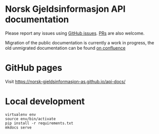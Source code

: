 # Norsk Gjeldsinformasjon API documentation

Please report any issues using [GitHub issues](https://github.com/Norsk-Gjeldsinformasjon-AS/api-docs/issues).
[PRs](https://github.com/Norsk-Gjeldsinformasjon-AS/api-docs/issues) are also welcome.

Migration of the public documentation is currently a work in progress,
the old unmigrated documentation can be found
[on confluence](https://norskgjeld.atlassian.net/wiki/spaces/GJEL/overview)

# GitHub pages

Visit https://norsk-gjeldsinformasjon-as.github.io/api-docs/

# Local development

    virtualenv env
    source env/bin/activate
    pip install -r requirements.txt
    mkdocs serve
